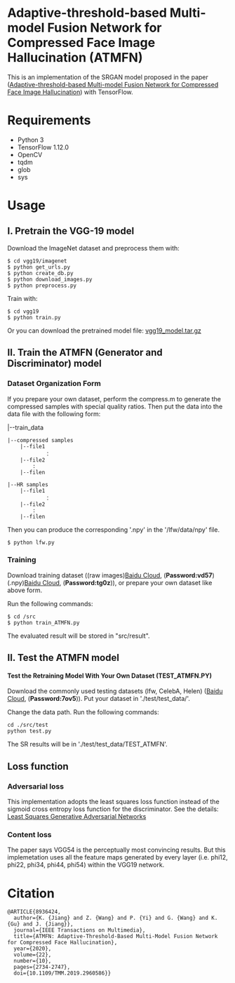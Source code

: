 # Adaptive-threshold-based Multi-model Fusion Network for Compressed Face Image Hallucination (ATMFN)

This is an implementation of the SRGAN model proposed in the paper
([Adaptive-threshold-based Multi-model Fusion Network for Compressed Face Image Hallucination](https://ieeexplore.ieee.org/document/8936424))
with TensorFlow.

# Requirements

- Python 3
- TensorFlow 1.12.0
- OpenCV
- tqdm
- glob
- sys

# Usage

## I. Pretrain the VGG-19 model

Download the ImageNet dataset and preprocess them with:

```
$ cd vgg19/imagenet
$ python get_urls.py
$ python create_db.py
$ python download_images.py
$ python preprocess.py
```

Train with:

```
$ cd vgg19
$ python train.py
```

Or you can download the pretrained model file:
[vgg19_model.tar.gz](
https://drive.google.com/open?id=0B-s6ok7B0V9vcXNfSzdjZ0lCc0k)


## II. Train the ATMFN (Generator and Discriminator) model

### Dataset Organization Form

If you prepare your own dataset, perform the compress.m to generate the compressed samples with special quality ratios. 
Then put the data into the data file with the following form:

|--train_data  

    |--compressed samples  
        |--file1
                ：  
        |--file2
            :
        |--filen
        
    |--HR samples
        |--file1
                ：  
        |--file2
            :
        |--filen

 
Then you can produce the corresponding '.npy' in the '/lfw/data/npy' file.
```
$ python lfw.py
```

### Training
Download training dataset ((raw images)[Baidu Cloud](https://pan.baidu.com/s/17pZDJ9QJLrp88CtZkRULow ), (**Password:vd57**) 
(.npy)[Baidu Cloud](https://pan.baidu.com/s/1hIG5321eDFAO8NvR_FnIyg), (**Password:tg0z**)), 
or prepare your own dataset like above form.

Run the following commands:
```
$ cd /src
$ python train_ATMFN.py
```

The evaluated result will be stored in "src/result".


## II. Test the ATMFN model 

####  Test the Retraining Model With Your Own Dataset (TEST_ATMFN.PY)
Download the commonly used testing datasets (lfw, CelebA, Helen) ([Baidu Cloud](https://pan.baidu.com/s/1MdWf_isUfRKdK66mNcqIow ), (**Password:7ov5**)).
Put your dataset in './test/test_data/'.

Change the data path. Run the following commands:
```
cd ./src/test
python test.py
```
The SR results will be in './test/test_data/TEST_ATMFN'.



## Loss function

### Adversarial loss 

This implementation adopts the least squares loss function instead 
of the sigmoid cross entropy loss function for the discriminator.
See the details: [Least Squares Generative Adversarial Networks](
https://arxiv.org/abs/1611.04076)

### Content loss

The paper says VGG54 is the perceptually most convincing results.
But this implemetation uses all the feature maps generated by every layer
(i.e. phi12, phi22, phi34, phi44, phi54) within the VGG19 network.

# Citation
```
@ARTICLE{8936424,
  author={K. {Jiang} and Z. {Wang} and P. {Yi} and G. {Wang} and K. {Gu} and J. {Jiang}},
  journal={IEEE Transactions on Multimedia}, 
  title={ATMFN: Adaptive-Threshold-Based Multi-Model Fusion Network for Compressed Face Hallucination}, 
  year={2020},
  volume={22},
  number={10},
  pages={2734-2747},
  doi={10.1109/TMM.2019.2960586}}
```

